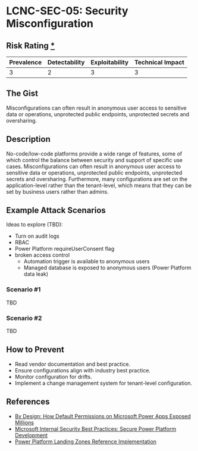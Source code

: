 # LCNC-SEC-05: Security Misconfiguration

## Risk Rating [*](https://owasp.org/www-project-top-ten/2017/Note_About_Risks)

| Prevalence | Detectability | Exploitability | Technical Impact |
| --- | --- | --- | --- |
| 3 | 2 | 3 | 3 |

## The Gist

Misconfigurations can often result in anonymous user access to sensitive data or operations, unprotected public endpoints, unprotected secrets and oversharing.

## Description

No-code/low-code platforms provide a wide range of features, some of which control the balance between security and support of specific use cases. 
Misconfigurations can often result in anonymous user access to sensitive data or operations, unprotected public endpoints, unprotected secrets and oversharing.
Furthermore, many configurations are set on the application-level rather than the tenant-level, which means that they can be set by business users rather than admins.

## Example Attack Scenarios

Ideas to explore (TBD):
- Turn on audit logs
- RBAC
- Power Platform requireUserConsent flag
- broken access control
  - Automation trigger is available to anonymous users
  - Managed database is exposed to anonymous users (Power Platform data leak)

### Scenario #1

TBD

### Scenario #2

TBD

## How to Prevent

- Read vendor documentation and best practice.
- Ensure configurations align with industry best practice.
- Monitor configuration for drifts.
- Implement a change management system for tenant-level configuration.

## References

- [By Design: How Default Permissions on Microsoft Power Apps Exposed Millions](https://www.upguard.com/breaches/power-apps)
- [Microsoft Internal Security Best Practices: Secure Power Platform Development](https://www.youtube.com/watch?v=h9FrOEfc81s)
- [Power Platform Landing Zones Reference Implementation](https://github.com/microsoft/industry/blob/main/foundations/powerPlatform/referenceImplementation/readme.md#power-platform-landing-zones-reference-implementation)